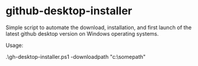 # github-desktop-installer
Simple script to automate the download, installation, and first launch of the latest github desktop version on Windows operating systems.

Usage: 

.\gh-desktop-installer.ps1  -downloadpath "c:\somepath"
